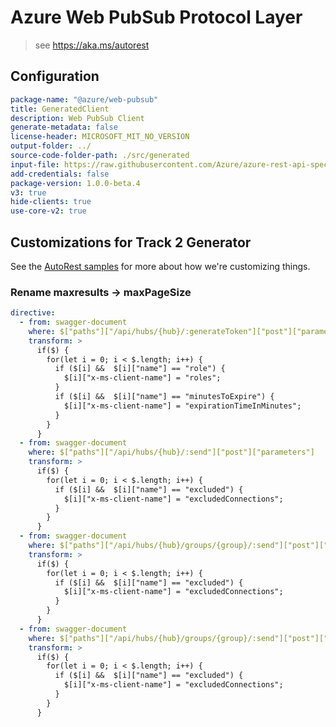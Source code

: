 # Azure Web PubSub Protocol Layer

> see https://aka.ms/autorest

## Configuration

```yaml
package-name: "@azure/web-pubsub"
title: GeneratedClient
description: Web PubSub Client
generate-metadata: false
license-header: MICROSOFT_MIT_NO_VERSION
output-folder: ../
source-code-folder-path: ./src/generated
input-file: https://raw.githubusercontent.com/Azure/azure-rest-api-specs/main/specification/webpubsub/data-plane/WebPubSub/stable/2021-10-01/webpubsub.json
add-credentials: false
package-version: 1.0.0-beta.4
v3: true
hide-clients: true
use-core-v2: true
```

## Customizations for Track 2 Generator

See the [AutoRest samples](https://github.com/Azure/autorest/tree/master/Samples/3b-custom-transformations)
for more about how we're customizing things.

### Rename maxresults -> maxPageSize

```yaml
directive:
  - from: swagger-document
    where: $["paths"]["/api/hubs/{hub}/:generateToken"]["post"]["parameters"]
    transform: >
      if($) {
        for(let i = 0; i < $.length; i++) {
          if ($[i] &&  $[i]["name"] == "role") {
            $[i]["x-ms-client-name"] = "roles";
          }
          if ($[i] &&  $[i]["name"] == "minutesToExpire") {
            $[i]["x-ms-client-name"] = "expirationTimeInMinutes";
          }
        }
      }
  - from: swagger-document
    where: $["paths"]["/api/hubs/{hub}/:send"]["post"]["parameters"]
    transform: >
      if($) {
        for(let i = 0; i < $.length; i++) {
          if ($[i] &&  $[i]["name"] == "excluded") {
            $[i]["x-ms-client-name"] = "excludedConnections";
          }
        }
      }
  - from: swagger-document
    where: $["paths"]["/api/hubs/{hub}/groups/{group}/:send"]["post"]["parameters"]
    transform: >
      if($) {
        for(let i = 0; i < $.length; i++) {
          if ($[i] &&  $[i]["name"] == "excluded") {
            $[i]["x-ms-client-name"] = "excludedConnections";
          }
        }
      }
  - from: swagger-document
    where: $["paths"]["/api/hubs/{hub}/groups/{group}/:send"]["post"]["parameters"]
    transform: >
      if($) {
        for(let i = 0; i < $.length; i++) {
          if ($[i] &&  $[i]["name"] == "excluded") {
            $[i]["x-ms-client-name"] = "excludedConnections";
          }
        }
      }
```
